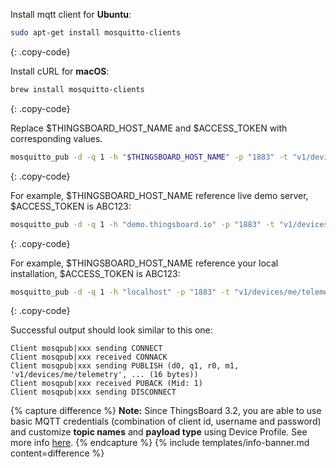 Install mqtt client for **Ubuntu**:

```bash
sudo apt-get install mosquitto-clients
```
{: .copy-code}

Install cURL for **macOS**:

```bash
brew install mosquitto-clients
```
{: .copy-code}


Replace $THINGSBOARD_HOST_NAME and $ACCESS_TOKEN with corresponding values.

```bash
mosquitto_pub -d -q 1 -h "$THINGSBOARD_HOST_NAME" -p "1883" -t "v1/devices/me/telemetry" -u "$ACCESS_TOKEN" -m {"temperature":25}
```
{: .copy-code}

For example, $THINGSBOARD_HOST_NAME reference live demo server, $ACCESS_TOKEN is ABC123:

```bash
mosquitto_pub -d -q 1 -h "demo.thingsboard.io" -p "1883" -t "v1/devices/me/telemetry" -u "ABC123" -m {"temperature":25}
```
{: .copy-code}

For example, $THINGSBOARD_HOST_NAME reference your local installation, $ACCESS_TOKEN is ABC123:

```bash
mosquitto_pub -d -q 1 -h "localhost" -p "1883" -t "v1/devices/me/telemetry" -u "ABC123" -m {"temperature":25}
```
{: .copy-code}

Successful output should look similar to this one:

```text
Client mosqpub|xxx sending CONNECT
Client mosqpub|xxx received CONNACK
Client mosqpub|xxx sending PUBLISH (d0, q1, r0, m1, 'v1/devices/me/telemetry', ... (16 bytes))
Client mosqpub|xxx received PUBACK (Mid: 1)
Client mosqpub|xxx sending DISCONNECT
```

{% capture difference %}
**Note:** Since ThingsBoard 3.2, you are able to use basic MQTT credentials (combination of client id, username and password)
and customize **topic names** and **payload type** using Device Profile. See more info [here](/docs/user-guide/device-profiles/#mqtt-transport-type).
{% endcapture %}
{% include templates/info-banner.md content=difference %}